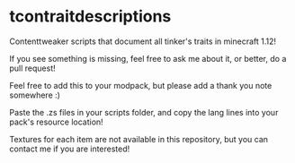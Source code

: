 # tcontraitdescriptions
Contenttweaker scripts that document all tinker's traits in minecraft 1.12!

If you see something is missing, feel free to ask me about it, or better, do a pull request!

Feel free to add this to your modpack, but please add a thank you note somewhere :)

Paste the .zs files in your scripts folder, and copy the lang lines into your pack's resource location!

Textures for each item are not available in this repository, but you can contact me if you are interested!

